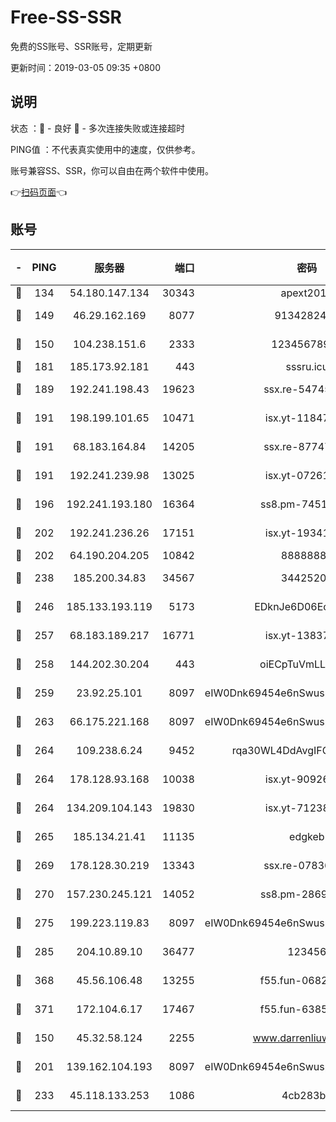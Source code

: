 # Free-SS-SSR

免费的SS账号、SSR账号，定期更新

更新时间：2019-03-05 09:35 +0800

## 说明

状态     ：🙂 - 良好 🙁 - 多次连接失败或连接超时

PING值   ：不代表真实使用中的速度，仅供参考。

账号兼容SS、SSR，你可以自由在两个软件中使用。

👉[扫码页面](https://liesauer.github.io/free-ss-ssr.github.io/)👈

## 账号

|-|PING|服务器|端口|密码|加密方式|区域|
|:----:|:----:|:-----:|-----:|:----:|:----:|:----:|
|🙂|134|54.180.147.134|30343|apext2019|chacha20|KR|
|🙂|149|46.29.162.169|8077|9134282479|aes-256-cfb|RU|
|🙂|150|104.238.151.6|2333|12345678900|aes-256-cfb|JP|
|🙂|181|185.173.92.181|443|sssru.icu|rc4-md5|RU|
|🙂|189|192.241.198.43|19623|ssx.re-54745370|aes-256-cfb|US|
|🙂|191|198.199.101.65|10471|isx.yt-11847851|aes-256-cfb|US|
|🙂|191|68.183.164.84|14205|ssx.re-87747678|aes-256-cfb|US|
|🙂|191|192.241.239.98|13025|isx.yt-07261682|aes-256-cfb|US|
|🙂|196|192.241.193.180|16364|ss8.pm-74519137|aes-256-cfb|US|
|🙂|202|192.241.236.26|17151|isx.yt-19341877|aes-256-cfb|US|
|🙂|202|64.190.204.205|10842|88888888|rc4-md5|US|
|🙂|238|185.200.34.83|34567|34425208|aes-256-cfb|US|
|🙂|246|185.133.193.119|5173|EDknJe6D06EoWDaw|aes-256-cfb|US|
|🙂|257|68.183.189.217|16771|isx.yt-13837724|aes-256-cfb|SG|
|🙂|258|144.202.30.204|443|oiECpTuVmLLxk4Ts|aes-256-cfb|US|
|🙂|259|23.92.25.101|8097|eIW0Dnk69454e6nSwuspv9DmS201tQ0D|aes-256-cfb|US|
|🙂|263|66.175.221.168|8097|eIW0Dnk69454e6nSwuspv9DmS201tQ0D|aes-256-cfb|US|
|🙂|264|109.238.6.24|9452|rqa30WL4DdAvgIFG6Fs3znzTa|aes-256-cfb|FR|
|🙂|264|178.128.93.168|10038|isx.yt-90926277|aes-256-cfb|SG|
|🙂|264|134.209.104.143|19830|isx.yt-71238117|aes-256-cfb|SG|
|🙂|265|185.134.21.41|11135|edgkeb|aes-256-cfb|GB|
|🙂|269|178.128.30.219|13343|ssx.re-07836021|aes-256-cfb|SG|
|🙂|270|157.230.245.121|14052|ss8.pm-28692844|aes-256-cfb|SG|
|🙂|275|199.223.119.83|8097|eIW0Dnk69454e6nSwuspv9DmS201tQ0D|aes-256-cfb|US|
|🙂|285|204.10.89.10|36477|123456|aes-256-cfb|US|
|🙂|368|45.56.106.48|13255|f55.fun-06824617|aes-256-cfb|US|
|🙂|371|172.104.6.17|17467|f55.fun-63855041|aes-256-cfb|US|
|🙂|150|45.32.58.124|2255|www.darrenliuwei.com|aes-256-cfb|JP|
|🙂|201|139.162.104.193|8097|eIW0Dnk69454e6nSwuspv9DmS201tQ0D|aes-256-cfb|JP|
|🙂|233|45.118.133.253|1086|4cb283b8|aes-256-cfb|SG|
